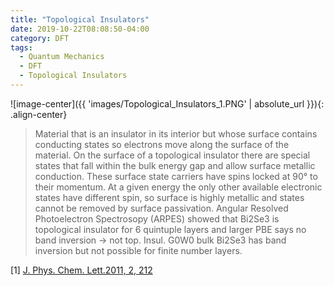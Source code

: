 ```yaml
---
title: "Topological Insulators"
date: 2019-10-22T08:08:50-04:00
category: DFT
tags:
  - Quantum Mechanics
  - DFT
  - Topological Insulators
---
```


![image-center]({{ 'images/Topological_Insulators_1.PNG' | absolute_url }}){: .align-center}

> Material that is an insulator in its interior but whose surface contains conducting states so electrons move along the surface of the material.
On the surface of a topological insulator there are special states that fall within the bulk energy gap and allow surface metallic conduction.
These surface state carriers have spins locked at 90° to their momentum.
At a given energy the only other available electronic states have different spin, so surface is highly metallic and states cannot be removed by surface passivation.
Angular Resolved Photoelectron Spectrosopy (ARPES) showed that Bi2Se3 is topological insulator for 6 quintuple layers and larger PBE says no band inversion -> not top. 
Insul. G0W0 bulk Bi2Se3 has band inversion but not possible for finite number layers.


[1] [J. Phys. Chem. Lett.2011, 2, 212](https://pubs.acs.org/doi/10.1021/jz101565j)
